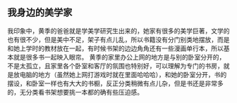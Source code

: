 

## 我身边的美学家
我印象中，黄季的爸爸就是学美学研究生出来的，她家有很多的美学巨著，文学的也有很不少，但是美中不足，架子有点儿乱，所以书籍没有分门别类地摆放，而是和她上学时的教材放在一起，有时候书架的边边角角还有一些漫画单行本，所以基本就是很多书一起映入眼帘。
黄季的家里办公上网的地方是与别的卧室分开的，不是太孤立，且家里各个卧室和客厅的氛围也特别好，可以理解为专门的书房，就是放电脑的地方（虽然她上网打游戏时就在里面哈哈哈），和她的卧室分开，书的摆设，和卧室一样也有大大的书橱，反正分类稍微有点儿杂，但是书还是非常多的，无分类看书架想要挑一本都的确有些压迫感。

<!--stackedit_data:
eyJoaXN0b3J5IjpbOTgyMDUzNzMzXX0=
-->
